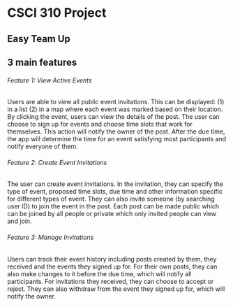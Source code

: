 # CSCI 310 Project 
## Easy Team Up

## 3 main features

###### Feature 1: View Active Events
Users are able to view all public event invitations. This can be displayed: (1) in a list (2) in a map where
each event was marked based on their location. By clicking the event, users can view the details of the
post. The user can choose to sign up for events and choose time slots that work for themselves. This
action will notify the owner of the post. After the due time, the app will determine the time for an event
satisfying most participants and notify everyone of them.

###### Feature 2: Create Event Invitations
The user can create event invitations. In the invitation, they can specify the type of event, proposed time
slots, due time and other information specific for different types of event. They can also invite someone
(by searching user ID) to join the event in the post. Each post can be made public which can be joined by
all people or private which only invited people can view and join.

###### Feature 3: Manage Invitations
Users can track their event history including posts created by them, they received and the events they
signed up for. For their own posts, they can also make changes to it before the due time, which will notify
all participants. For invitations they received, they can choose to accept or reject. They can also withdraw
from the event they signed up for, which will notify the owner.
